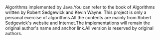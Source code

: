 Algorithms implemented by Java.You can refer to the book of Algorithms written by Robert Sedgewick and Kevin Wayne.
This project is only a personal exercise of algorithms.All the contents are mainly from Robert Sedgewick's website and Internet.The implementations will remain the original author's name and anchor link.All version is reserved by original authors.
